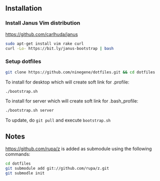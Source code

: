 ## Installation
### Install Janus Vim distribution
https://github.com/carlhuda/janus

```bash
sudo apt-get install vim rake curl
curl -Lo- https://bit.ly/janus-bootstrap | bash
```
### Setup dotfiles
```bash
git clone https://github.com/ninegene/dotfiles.git && cd dotfiles 
```

To install for desktop which will create soft link for .profile:

```bash
./bootstrap.sh 
```

To install for server which will create soft link for .bash_profile:

```bash
./bootstrap.sh server 
```
To update, do `git pull` and execute `bootstrap.sh`

## Notes
https://github.com/rupa/z is added as submodule using the following
commands:
```bash
cd dotfiles
git submodule add git://github.com/rupa/z.git
git submodle init
```
